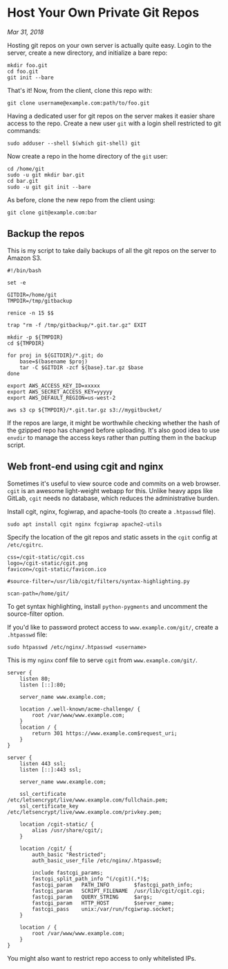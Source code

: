 # Host Your Own Private Git Repos
*Mar 31, 2018*

Hosting git repos on your own server is actually quite easy.
Login to the server, create a new directory, and initialize a bare repo:

```
mkdir foo.git
cd foo.git
git init --bare
```

That's it! Now, from the client, clone this repo with:

```
git clone username@example.com:path/to/foo.git
```

Having a dedicated user for git repos on the server makes it easier share access to the repo.
Create a new user `git` with a login shell restricted to git commands:

```
sudo adduser --shell $(which git-shell) git
```

Now create a repo in the home directory of the `git` user:

```
cd /home/git
sudo -u git mkdir bar.git
cd bar.git
sudo -u git git init --bare
```

As before, clone the new repo from the client using:

```
git clone git@example.com:bar
```

## Backup the repos

This is my script to take daily backups of all the git repos on the server to Amazon S3.

```
#!/bin/bash

set -e

GITDIR=/home/git
TMPDIR=/tmp/gitbackup

renice -n 15 $$

trap "rm -f /tmp/gitbackup/*.git.tar.gz" EXIT

mkdir -p ${TMPDIR}
cd ${TMPDIR}

for proj in ${GITDIR}/*.git; do
    base=$(basename $proj)
    tar -C $GITDIR -zcf ${base}.tar.gz $base
done

export AWS_ACCESS_KEY_ID=xxxxx
export AWS_SECRET_ACCESS_KEY=yyyyy
export AWS_DEFAULT_REGION=us-west-2

aws s3 cp ${TMPDIR}/*.git.tar.gz s3://mygitbucket/
```

If the repos are large, it might be worthwhile checking whether
the hash of the gzipped repo has changed before uploading.
It's also good idea to use `envdir` to manage the access keys rather
than putting them in the backup script.

## Web front-end using cgit and nginx

Sometimes it's useful to view source code and commits on a
web browser. `cgit` is an awesome light-weight webapp for this.
Unlike heavy apps like GitLab, `cgit` needs no database, which
reduces the administrative burden.

Install cgit, nginx, fcgiwrap, and apache-tools (to create a `.htpasswd` file).

```
sudo apt install cgit nginx fcgiwrap apache2-utils
```

Specify the location of the git repos and static assets in the 
`cgit` config at `/etc/cgitrc`.

```
css=/cgit-static/cgit.css
logo=/cgit-static/cgit.png
favicon=/cgit-static/favicon.ico

#source-filter=/usr/lib/cgit/filters/syntax-highlighting.py

scan-path=/home/git/
```

To get syntax highlighting, install `python-pygments` and uncomment the source-filter option.

If you'd like to password protect access to `www.example.com/git/`, create a `.htpasswd` file:

```
sudo htpasswd /etc/nginx/.htpasswd <username>
```

This is my `nginx` conf file to serve `cgit` from `www.example.com/git/`.

```
server {
	listen 80;
	listen [::]:80;

	server_name www.example.com;
    
	location /.well-known/acme-challenge/ {
		root /var/www/www.example.com;
	}
	location / {
		return 301 https://www.example.com$request_uri;
	}
}

server {
	listen 443 ssl;
	listen [::]:443 ssl;

	server_name www.example.com;
	
	ssl_certificate /etc/letsencrypt/live/www.example.com/fullchain.pem;
	ssl_certificate_key /etc/letsencrypt/live/www.example.com/privkey.pem;

    location /cgit-static/ {
        alias /usr/share/cgit/;
    }
    
    location /cgit/ {
        auth_basic "Restricted";
        auth_basic_user_file /etc/nginx/.htpasswd;

        include fastcgi_params;
        fastcgi_split_path_info ^(/cgit)(.*)$;
        fastcgi_param   PATH_INFO        $fastcgi_path_info;
        fastcgi_param   SCRIPT_FILENAME  /usr/lib/cgit/cgit.cgi;
        fastcgi_param   QUERY_STRING     $args;
        fastcgi_param   HTTP_HOST        $server_name;
        fastcgi_pass    unix:/var/run/fcgiwrap.socket;
    }

	location / {
		root /var/www/www.example.com;
	}
}
```

You might also want to restrict repo access to only whitelisted IPs.
